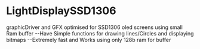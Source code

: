 # LightDisplaySSD1306
graphicDriver and GFX optimised for SSD1306 oled screens using small Ram buffer
--Have Simple functions for drawing lines/Circles and displaying bitmaps
--Extremely fast and Works using only 128b ram for buffer 
